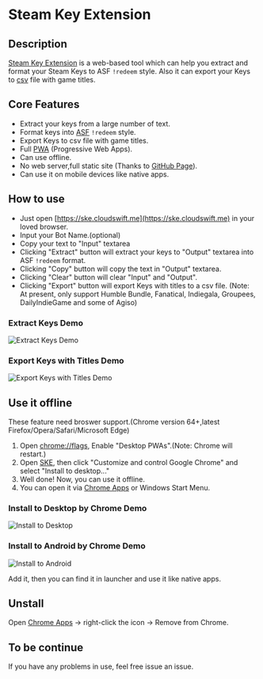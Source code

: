 # Steam Key Extension

## Description

[Steam Key Extension](https://ske.cloudswift.me) is a web-based tool which can help you extract and format your Steam Keys to ASF `!redeem` style. Also it can export your Keys to [csv](https://en.wikipedia.org/wiki/Comma-separated_values) file with game titles.

## Core Features

- Extract your keys from a large number of text.
- Format keys into [ASF](https://github.com/JustArchi/ArchiSteamFarm) `!redeem` style.
- Export Keys to csv file with game titles.
- Full [PWA](https://developers.google.com/web/progressive-web-apps/) (Progressive Web Apps).
- Can use offline.
- No web server,full static site (Thanks to [GitHub Page](https://pages.github.com/)).
- Can use it on mobile devices like native apps.

## How to use

- Just open [https://ske.cloudswift.me](https://ske.cloudswift.me) in your loved browser.
- Input your Bot Name.(optional)
- Copy your text to "Input" textarea
- Clicking "Extract" button will extract your keys to "Output" textarea into ASF `!redeem` format.
- Clicking "Copy" button will copy the text in "Output" textarea.
- Clicking "Clear" button will clear "Input" and "Output".
- Clicking "Export" button will export Keys with titles to a csv file. (Note: At present, only support Humble Bundle, Fanatical, Indiegala, Groupees, DailyIndieGame and some of Agiso)

### Extract Keys Demo

![Extract Keys Demo](resources/ExtractKeysDemo.gif)

### Export Keys with Titles Demo

![Export Keys with Titles Demo](resources/ExportKeysWithTitlesDemo.gif)

## Use it offline

These feature need broswer support.(Chrome version 64+,latest Firefox/Opera/Safari/Microsoft Edge)

1. Open [chrome://flags](chrome://flags/#enable-desktop-pwas), Enable "Desktop PWAs".(Note: Chrome will restart.)
2. Open [SKE](https://ske.cloudswift.me), then click "Customize and control Google Chrome" and select "Install to desktop..."
3. Well done! Now, you can use it offline.
4. You can open it via [Chrome Apps](chrome://apps) or Windows Start Menu.

### Install to Desktop by Chrome Demo

![Install to Desktop](resources/InstalltoDesktopDemo.gif)

### Install to Android by Chrome Demo

![Install to Android](resources/AddtoHomeScreen.jpg)

Add it, then you can find it in launcher and use it like native apps.

## Unstall

Open [Chrome Apps](chrome://apps) -> right-click the icon -> Remove from Chrome.

## To be continue

If you have any problems in use, feel free issue an issue.